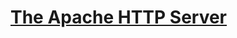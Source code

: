 # [The Apache HTTP Server](https://access.redhat.com/documentation/en-us/red_hat_enterprise_linux/7/html/system_administrators_guide/ch-web_servers#s1-The_Apache_HTTP_Server)
